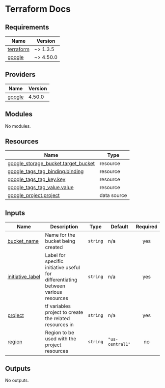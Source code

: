 # Terraform Docs

<!-- BEGINNING OF PRE-COMMIT-TERRAFORM DOCS HOOK -->
## Requirements

| Name | Version |
|------|---------|
| <a name="requirement_terraform"></a> [terraform](#requirement\_terraform) | ~> 1.3.5 |
| <a name="requirement_google"></a> [google](#requirement\_google) | ~> 4.50.0 |

## Providers

| Name | Version |
|------|---------|
| <a name="provider_google"></a> [google](#provider\_google) | 4.50.0 |

## Modules

No modules.

## Resources

| Name | Type |
|------|------|
| [google_storage_bucket.target_bucket](https://registry.terraform.io/providers/hashicorp/google/latest/docs/resources/storage_bucket) | resource |
| [google_tags_tag_binding.binding](https://registry.terraform.io/providers/hashicorp/google/latest/docs/resources/tags_tag_binding) | resource |
| [google_tags_tag_key.key](https://registry.terraform.io/providers/hashicorp/google/latest/docs/resources/tags_tag_key) | resource |
| [google_tags_tag_value.value](https://registry.terraform.io/providers/hashicorp/google/latest/docs/resources/tags_tag_value) | resource |
| [google_project.project](https://registry.terraform.io/providers/hashicorp/google/latest/docs/data-sources/project) | data source |

## Inputs

| Name | Description | Type | Default | Required |
|------|-------------|------|---------|:--------:|
| <a name="input_bucket_name"></a> [bucket\_name](#input\_bucket\_name) | Name for the bucket being created | `string` | n/a | yes |
| <a name="input_initiative_label"></a> [initiative\_label](#input\_initiative\_label) | Label for specific initiative useful for differentiating between various resources | `string` | n/a | yes |
| <a name="input_project"></a> [project](#input\_project) | tf variables project to create the related resources in | `string` | n/a | yes |
| <a name="input_region"></a> [region](#input\_region) | Region to be used with the project resources | `string` | `"us-central1"` | no |

## Outputs

No outputs.
<!-- END OF PRE-COMMIT-TERRAFORM DOCS HOOK -->
